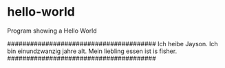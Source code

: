 # hello-world
Program showing a Hello World

#######################################
Ich heibe Jayson. Ich bin einundzwanzig jahre alt. Mein liebling essen ist is fisher.
#######################################
